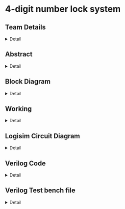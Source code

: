# 4-digit number lock system

<!-- First Section -->
## Team Details
<details>
  <summary>Detail</summary>

  > Semester: 3rd Sem B. Tech. CSE

  > Section: S1

  > Member-1: Manoj Basappa Barki, 231CS233, manojbarki.231cs233@nitk.edu.in

  > Member-2: Chinmay R, 231CS218, chinmay.231cs218@nitk.edu.in

  > Member-3: Asish Puli Joy, 231CS244, asishpulijoy.231cs244@nitk.edu.in
</details>

<!-- Second Section -->
## Abstract
<details>
  <summary>Detail</summary>
  
   > Motivation: Now a days, lock systems are being digitalized. Most of them are
 software based which require microprocessors to implement the compilers and
 power supply can also act as a problem in the upcoming future. Microprocessors
 are made up of Silicon, Quartz and other chemicals which are getting depleted
 day by day. That’s why we have thought of an idea to make the locks completely
 out of hardware components like integrated circuits and logic gates.
> 
   > Problem Statement:  The project mainly focuses on the betterment of the environment
>  which is being depleted day by day and might not be there for our future
 generations to use. Since many precious substances like Silicon, Quartz are being
 depleted by the uprising technological era as everything around us is digitalizing.
 So, we are thinking of a design which might reduce the depletion of precious sub
stances as stated above. The usage of mostly hardware components and reducing
 the usage of complex programs that requires microprocessors and compilers to
 run.
  
   > Features:
   We are thinking of using 4 sets of 10 keys that represent every single
 digit decimal number and input them to 4 decimal to BCD converters which will
 be implemented using an encoder. the resulting set of inputs is then compared
 to a 16 bit number which is basically a BCD number that represents the correct
 password to crack the lock. A comparator is used in this deed and the lock opens
 when the given input is equal to the correct password.

</details>

<!-- Third Section -->
## Block Diagram
<details>
  <summary>Detail</summary>
  <img alt="S2-T23" src="https://github.com/user-attachments/assets/8af5dcde-2d99-46a1-8d1f-dbcb584847a9"></img>
</details>

<!-- Fourth Section -->
## Working
<details>
  <summary>Detail</summary>

  > Explain the working of your model with the help of a functional table (compulsory) followed by the flowchart.
</details>

<!-- Fifth Section -->
## Logisim Circuit Diagram
<details>
  <summary>Detail</summary>
  <img alt="Logisim" src="https://github.com/user-attachments/assets/9cb8b8e2-b737-4ad4-9b78-f4663a121b7c"></img>


  
</details>

<!-- Sixth Section -->
  ## Verilog Code
  <details>
    <summary>Detail</summary>
    
      module comp_1bit(a,b,lt,eq,gt); 
          input a,b;
          output lt,gt,eq; 
          wire abar,bbar; 
          assign abar = ~a; 
          assign bbar = ~b;
          assign lt = abar & b; 
          assign gt = bbar & a; 
          assign eq = ~(lt|gt); 
      endmodule
    
      module comparator4(A,B,LT1,GT1,EQ1,LT2,GT2,EQ2); 
        input [3:0] A,B;
        input LT1,GT1,EQ1;
        output LT2,GT2,EQ2; 
    
        wire x30,x31,x32,x20,x21,x22,x10,x11,x12,x00,x01,x02; 
        wire x40,x41,x42,x50,x51,x52,x61,x62;
        comp_1bit c3(A[3],B[3],x30,x31,x32);
        comp_1bit c2(A[2],B[2],x20,x21,x22);
        comp_1bit c1(A[1],B[1],x10,x11,x12);
        comp_1bit c0(A[0],B[0],x00,x01,x02); 
        assign x40 = x31 & x20;
        assign x41 = x31 & x21 & x10; 
        assign x42 = x31 & x21 & x11 & x00; 
        assign x50 = x31 & x22;
        assign x51 = x31 & x21 & x12; 
        assign x52 = x31 & x21 & x11 & x02; 
        assign EQ = (x31 & x21 & x11 & x01); 
        assign EQ2 = EQ & EQ1;
        assign x61 = EQ & LT1; 
        assign x62 = EQ & GT1;
        assign LT2 = (x30 | x40 | x41 | x42) | x61; 
        assign GT2 = (x32 | x50 | x51 | x52) | x62; 
      endmodule
    
      module comp16(a,b,lt1,gt1,eq1); 
        input [15:0] a,b;
        output lt1,gt1,eq1; 
        parameter eq =1'b1; 
        parameter lt=1'b0; 
        parameter gt=1'b0;
    
        wire t11,t12,t13,t21,t22,t23,t31,t32,t33; comparator4 c1(a[3:0],b[3:0],lt,gt,eq,t11,t12,t13);
        comparator4 c2(a[7:4],b[7:4],t11,t12,t13,t21,t22,t23); 
        comparator4 c3(a[11:8],b[11:8],t21,t22,t23,t31,t32,t33); 
        comparator4 c4(a[15:12],b[15:12],t31,t32,t33,lt1,gt1,eq1); 
      endmodule
    
    
      module main; 
        reg [15:0] a,b; 
        wire lt1,gt1,eq1;
        comp16 test(a,b,lt1,gt1,eq1); 
        initial begin
            $monitor("%b %b %b %b %b",a,b,lt1,gt1,eq1);
            #10 a = 16'b0000111100001111; b = 16'b0011001100110011;
            #10 a = 16'b0000000000000000; b = 16'b0000000000000000;
        end
      endmodule


    module comparator(a,b,eq,gt,ls); 
      input [15:0]a,b;
      output reg eq,gt,ls; 
      always @(a,b) begin

          if(a==b)begin 
            eq=1; 
            gt=0; 
            ls=0;
          end


          else if(a>b) begin
            eq=0; 
            gt=1; 
            ls=0; 
          end


          else begin 
            eq=0; 
            gt=0; 
            ls=1;
          end

      end 
    endmodule


  
</details>

## Verilog Test bench file

<details>
  <summary>Detail</summary>
  
    module comparator_tb(); reg [15:0] a,b;
    wire eq,ls,gt;
    comparator m1(a,b,eq,gt,ls);
    initial begin
        $dumpfile("dump.vcd");
        $dumpvars(0,comparator_tb);
    end
    initial begin
        a=16'b0000000000000000; b=16'b0000000000000000;
        #10 a=16'b1000000000000000; b=16'b0000000000000001;
        #10 a=16'b0000000000000001; b=16'b1111111111111111;

    end 
endmodule

  
</details>
